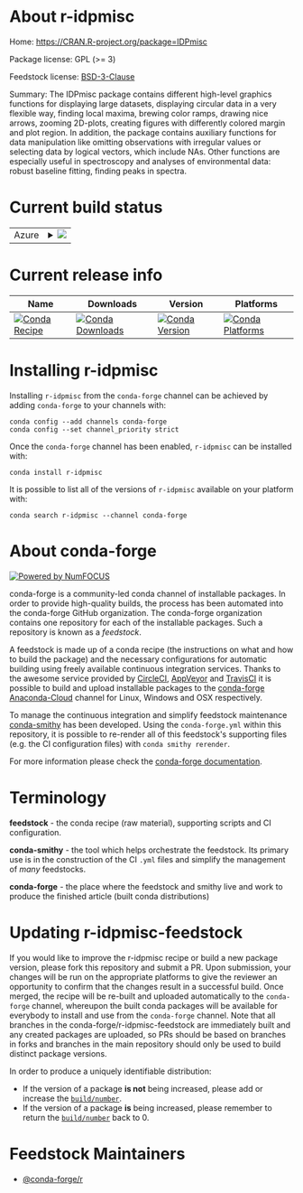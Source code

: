 About r-idpmisc
===============

Home: https://CRAN.R-project.org/package=IDPmisc

Package license: GPL (>= 3)

Feedstock license: [BSD-3-Clause](https://github.com/conda-forge/r-idpmisc-feedstock/blob/master/LICENSE.txt)

Summary: The IDPmisc package contains different high-level graphics functions for displaying
large datasets, displaying circular data in a very flexible way, finding local maxima,
brewing color ramps, drawing nice arrows, zooming 2D-plots, creating figures with
differently colored margin and plot region.  In addition, the package contains auxiliary
functions for data manipulation like omitting observations with irregular values
or selecting data by logical vectors, which include NAs. Other functions are especially
useful in spectroscopy and analyses of environmental data: robust baseline fitting,
finding peaks in spectra.


Current build status
====================


<table>
    
  <tr>
    <td>Azure</td>
    <td>
      <details>
        <summary>
          <a href="https://dev.azure.com/conda-forge/feedstock-builds/_build/latest?definitionId=5447&branchName=master">
            <img src="https://dev.azure.com/conda-forge/feedstock-builds/_apis/build/status/r-idpmisc-feedstock?branchName=master">
          </a>
        </summary>
        <table>
          <thead><tr><th>Variant</th><th>Status</th></tr></thead>
          <tbody><tr>
              <td>linux_64_r_base4.0</td>
              <td>
                <a href="https://dev.azure.com/conda-forge/feedstock-builds/_build/latest?definitionId=5447&branchName=master">
                  <img src="https://dev.azure.com/conda-forge/feedstock-builds/_apis/build/status/r-idpmisc-feedstock?branchName=master&jobName=linux&configuration=linux_64_r_base4.0" alt="variant">
                </a>
              </td>
            </tr><tr>
              <td>linux_64_r_base4.1</td>
              <td>
                <a href="https://dev.azure.com/conda-forge/feedstock-builds/_build/latest?definitionId=5447&branchName=master">
                  <img src="https://dev.azure.com/conda-forge/feedstock-builds/_apis/build/status/r-idpmisc-feedstock?branchName=master&jobName=linux&configuration=linux_64_r_base4.1" alt="variant">
                </a>
              </td>
            </tr><tr>
              <td>osx_64_r_base4.0</td>
              <td>
                <a href="https://dev.azure.com/conda-forge/feedstock-builds/_build/latest?definitionId=5447&branchName=master">
                  <img src="https://dev.azure.com/conda-forge/feedstock-builds/_apis/build/status/r-idpmisc-feedstock?branchName=master&jobName=osx&configuration=osx_64_r_base4.0" alt="variant">
                </a>
              </td>
            </tr><tr>
              <td>osx_64_r_base4.1</td>
              <td>
                <a href="https://dev.azure.com/conda-forge/feedstock-builds/_build/latest?definitionId=5447&branchName=master">
                  <img src="https://dev.azure.com/conda-forge/feedstock-builds/_apis/build/status/r-idpmisc-feedstock?branchName=master&jobName=osx&configuration=osx_64_r_base4.1" alt="variant">
                </a>
              </td>
            </tr><tr>
              <td>win_64_r_base4.0</td>
              <td>
                <a href="https://dev.azure.com/conda-forge/feedstock-builds/_build/latest?definitionId=5447&branchName=master">
                  <img src="https://dev.azure.com/conda-forge/feedstock-builds/_apis/build/status/r-idpmisc-feedstock?branchName=master&jobName=win&configuration=win_64_r_base4.0" alt="variant">
                </a>
              </td>
            </tr><tr>
              <td>win_64_r_base4.1</td>
              <td>
                <a href="https://dev.azure.com/conda-forge/feedstock-builds/_build/latest?definitionId=5447&branchName=master">
                  <img src="https://dev.azure.com/conda-forge/feedstock-builds/_apis/build/status/r-idpmisc-feedstock?branchName=master&jobName=win&configuration=win_64_r_base4.1" alt="variant">
                </a>
              </td>
            </tr>
          </tbody>
        </table>
      </details>
    </td>
  </tr>
</table>

Current release info
====================

| Name | Downloads | Version | Platforms |
| --- | --- | --- | --- |
| [![Conda Recipe](https://img.shields.io/badge/recipe-r--idpmisc-green.svg)](https://anaconda.org/conda-forge/r-idpmisc) | [![Conda Downloads](https://img.shields.io/conda/dn/conda-forge/r-idpmisc.svg)](https://anaconda.org/conda-forge/r-idpmisc) | [![Conda Version](https://img.shields.io/conda/vn/conda-forge/r-idpmisc.svg)](https://anaconda.org/conda-forge/r-idpmisc) | [![Conda Platforms](https://img.shields.io/conda/pn/conda-forge/r-idpmisc.svg)](https://anaconda.org/conda-forge/r-idpmisc) |

Installing r-idpmisc
====================

Installing `r-idpmisc` from the `conda-forge` channel can be achieved by adding `conda-forge` to your channels with:

```
conda config --add channels conda-forge
conda config --set channel_priority strict
```

Once the `conda-forge` channel has been enabled, `r-idpmisc` can be installed with:

```
conda install r-idpmisc
```

It is possible to list all of the versions of `r-idpmisc` available on your platform with:

```
conda search r-idpmisc --channel conda-forge
```


About conda-forge
=================

[![Powered by NumFOCUS](https://img.shields.io/badge/powered%20by-NumFOCUS-orange.svg?style=flat&colorA=E1523D&colorB=007D8A)](http://numfocus.org)

conda-forge is a community-led conda channel of installable packages.
In order to provide high-quality builds, the process has been automated into the
conda-forge GitHub organization. The conda-forge organization contains one repository
for each of the installable packages. Such a repository is known as a *feedstock*.

A feedstock is made up of a conda recipe (the instructions on what and how to build
the package) and the necessary configurations for automatic building using freely
available continuous integration services. Thanks to the awesome service provided by
[CircleCI](https://circleci.com/), [AppVeyor](https://www.appveyor.com/)
and [TravisCI](https://travis-ci.com/) it is possible to build and upload installable
packages to the [conda-forge](https://anaconda.org/conda-forge)
[Anaconda-Cloud](https://anaconda.org/) channel for Linux, Windows and OSX respectively.

To manage the continuous integration and simplify feedstock maintenance
[conda-smithy](https://github.com/conda-forge/conda-smithy) has been developed.
Using the ``conda-forge.yml`` within this repository, it is possible to re-render all of
this feedstock's supporting files (e.g. the CI configuration files) with ``conda smithy rerender``.

For more information please check the [conda-forge documentation](https://conda-forge.org/docs/).

Terminology
===========

**feedstock** - the conda recipe (raw material), supporting scripts and CI configuration.

**conda-smithy** - the tool which helps orchestrate the feedstock.
                   Its primary use is in the construction of the CI ``.yml`` files
                   and simplify the management of *many* feedstocks.

**conda-forge** - the place where the feedstock and smithy live and work to
                  produce the finished article (built conda distributions)


Updating r-idpmisc-feedstock
============================

If you would like to improve the r-idpmisc recipe or build a new
package version, please fork this repository and submit a PR. Upon submission,
your changes will be run on the appropriate platforms to give the reviewer an
opportunity to confirm that the changes result in a successful build. Once
merged, the recipe will be re-built and uploaded automatically to the
`conda-forge` channel, whereupon the built conda packages will be available for
everybody to install and use from the `conda-forge` channel.
Note that all branches in the conda-forge/r-idpmisc-feedstock are
immediately built and any created packages are uploaded, so PRs should be based
on branches in forks and branches in the main repository should only be used to
build distinct package versions.

In order to produce a uniquely identifiable distribution:
 * If the version of a package **is not** being increased, please add or increase
   the [``build/number``](https://docs.conda.io/projects/conda-build/en/latest/resources/define-metadata.html#build-number-and-string).
 * If the version of a package **is** being increased, please remember to return
   the [``build/number``](https://docs.conda.io/projects/conda-build/en/latest/resources/define-metadata.html#build-number-and-string)
   back to 0.

Feedstock Maintainers
=====================

* [@conda-forge/r](https://github.com/conda-forge/r/)

